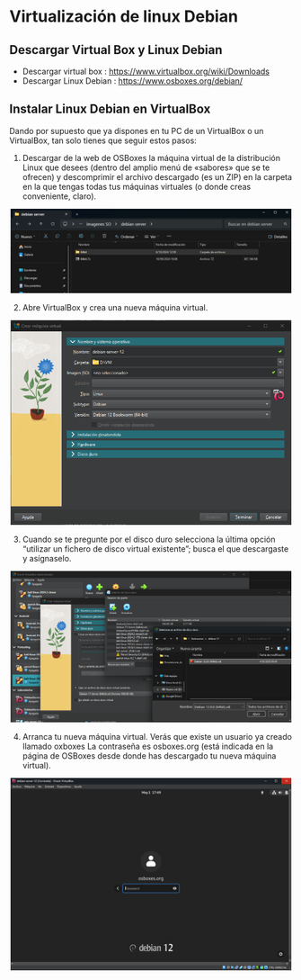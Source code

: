 # Virtualización de linux Debian 

## Descargar Virtual Box y Linux Debian
 - Descargar virtual box : https://www.virtualbox.org/wiki/Downloads
 - Descargar Linux Debian : https://www.osboxes.org/debian/

 ## Instalar Linux Debian en VirtualBox

  Dando por supuesto que ya dispones en tu PC de un VirtualBox o un VirtualBox, tan solo tienes que seguir estos pasos:

1. Descargar de la web de OSBoxes la máquina virtual de la distribución Linux que desees (dentro del amplio menú de «sabores» que se te ofrecen) y descomprimir el archivo descargado (es un ZIP) en la carpeta en la que tengas todas tus máquinas virtuales (o donde creas conveniente, claro).

<p align="center">
<img src="img/img01.png" width="500">
</p>


2. Abre VirtualBox y crea una nueva máquina virtual. 

<p align="center">
<img src="img/img02.png" width="500">
</p>


3. Cuando se te pregunte por el disco duro selecciona la última opción “utilizar un fichero de disco virtual existente”; busca el que descargaste y asígnaselo.

<p align="center">
<img src="img/img03.png" width="500">
</p>

4. Arranca tu nueva máquina virtual. Verás que existe un usuario ya creado llamado oxboxes La contraseña es osboxes.org (está indicada en la página de OSBoxes desde donde has descargado tu nueva máquina virtual).

<p align="center">
<img src="img/img04.png" width="500">
</p>
